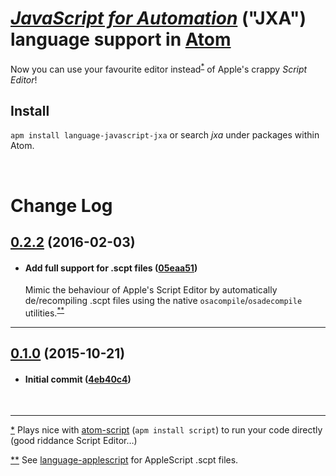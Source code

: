 # [_JavaScript for Automation_](https://developer.apple.com/library/mac/releasenotes/InterapplicationCommunication/RN-JavaScriptForAutomation/Articles/Introduction.html) ("JXA") language support in [Atom](https://atom.io)

Now you can use your favourite editor instead<sup id="R1">[*](#F1)</sup> of Apple's crappy _Script Editor_!

## Install
`apm install language-javascript-jxa` or search _jxa_ under packages within Atom.

<br>

# Change Log

## [0.2.2](https://github.com/danielbayley/atom-language-javascript-jxa/tree/v0.2.2) (2016-02-03)  

+ #### Add full support for .scpt files ([05eaa51](https://github.com/danielbayley/atom-language-javascript-jxa/commit/05eaa51))

  Mimic the behaviour of Apple's Script Editor by automatically de/recompiling .scpt files using the native `osacompile`/`osadecompile` utilities.<sup id="R2">[**](#F2)</sup>

---

## [0.1.0](https://github.com/danielbayley/atom-language-javascript-jxa/tree/v0.1.0) (2015-10-21)  

+ #### Initial commit ([4eb40c4](https://github.com/danielbayley/atom-language-javascript-jxa/commit/4eb40c4))

  <br>

---

<a id="F1">[*](#R1)</a> Plays nice with [atom-script](https://atom.io/packages/script) (`apm install script`) to run your code directly (good riddance Script Editor…)

<a id="F2">[**](#R2)</a> See [language-applescript](https://atom.io/packages/language-applescript) for AppleScript .scpt files.
